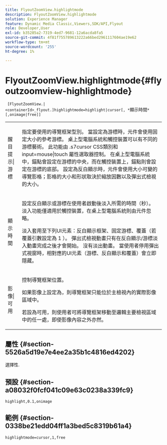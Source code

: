 ```yaml
---
title: FlyoutZoomView.highlightmode
description: FlyoutZoomView.highlightmode
solution: Experience Manager
feature: Dynamic Media Classic,Viewers,SDK/API,Flyout
role: Developer,User
exl-id: b35285a2-7319-4ed7-9681-12a6acda8fa5
source-git-commit: 4f81f755789613222a66bed2961117604ae19e62
workflow-type: tm+mt
source-wordcount: '255'
ht-degree: 1%

---
```


# FlyoutZoomView.highlightmode{#flyoutzoomview-highlightmode}

` [FlyoutZoomView.|<containerId>_flyout.]highlightmode=highlight|cursor[, *`顯示時間`*[,onimage|free]]`

<table id="table_C6F4C663099F40698874731590A22924"> 
 <tbody> 
  <tr> 
   <td colname="col1"> <p> <span class="codeph">醒目提示|游標</span> </p> </td> 
   <td colname="col2"> <p> 指定要使用的導覽框架型別。 當設定為<span class="codeph">游標</span>時，元件會使用固定大小的參考游標。 桌上型電腦系統和觸控裝置可以有不同的游標藝術。 此功能由<span class="codeph"> .s7cursor </span> CSS類別和<span class="codeph"> input=mouse|touch </span>屬性選取器控制。 在桌上型電腦系統中，錨點會設定在游標的中央，而在觸控裝置上，錨點則會設定在游標的底部。 設定為<span class="codeph">反白顯示</span>時，元件會使用大小可變的導覽影格；影格的大小和形狀取決於縮放因數以及彈出式檢視的大小。 </p> </td> 
  </tr> 
  <tr> 
   <td colname="col1"> <p> <span class="codeph"> <span class="varname">顯示時間</span> </span> </p> </td> 
   <td colname="col2"> <p> 設定反白顯示或游標在使用者啟動後淡入所需的時間（秒）。 淡入功能僅適用於觸控裝置，在桌上型電腦系統則由元件忽略。 </p> <p>淡入套用至下列UI元素：反白顯示框架、固定游標、覆蓋（若<span class="codeph">覆蓋</span>引數設定為<span class="codeph"> 1 </span>）。 彈出式檢視動畫只有在反白顯示/游標淡入動畫完成之後才會開始。 沒有淡出動畫。 當使用者停用彈出式視窗時，相對應的UI元素（游標、反白顯示和覆蓋）會立即隱藏。 </p> </td> 
  </tr> 
  <tr> 
   <td colname="col1"> <p> <span class="codeph">影像|可用</span> </p> </td> 
   <td colname="col2"> <p> 控制導覽框架位置。 </p> <p>如果影像<span class="codeph">上設定為</span>，則導覽框架只能位於主檢視內的實際影像區域中。 </p> <p>若設為<span class="codeph">可用</span>，則使用者可將導覽框架移動至邏輯主要檢視區域中的任一處，即使影像內容之外亦然。 </p> </td> 
  </tr> 
 </tbody> 
</table>

## 屬性 {#section-5526a5d19e7e4ee2a35b1c4816ed4202}

選擇性.

## 預設 {#section-a08032f0fcf041c09e63c0238a339fc9}

`highlight,0.1,onimage`

## 範例 {#section-0338be21edd04ff1a3bed5c8319b61a4}

`highlightmode=cursor,1,free`
